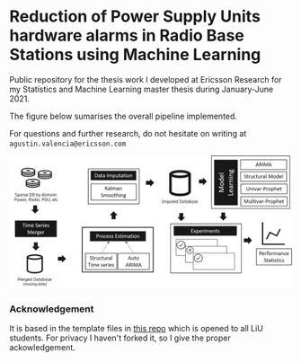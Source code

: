 # Reduction of Power Supply Units hardware alarms in Radio Base Stations using Machine Learning

Public repository for the thesis work I developed at Ericsson Research for my Statistics and Machine Learning master thesis during January-June 2021. 

The figure below sumarises the overall pipeline implemented. 

For questions and further research, do not hesitate on writing at `agustin.valencia@ericsson.com`

![overall pipeline](figures/pipeline_v4.png)

### Acknowledgement

It is based in the template files in [this repo](https://gitlab.liu.se/olale55/liuthesis) which is opened to all LiU students. For privacy I haven't forked it, so I give the proper ackowledgement.
